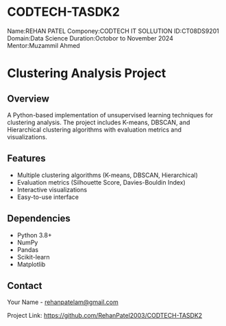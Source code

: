 # CODTECH-TASDK2

Name:REHAN PATEL 
Componey:CODTECH IT SOLLUTION 
ID:CT08DS9201 
Domain:Data Science 
Duration:Octobor to November 2024 
Mentor:Muzammil Ahmed

# Clustering Analysis Project

## Overview
A Python-based implementation of unsupervised learning techniques for clustering analysis. The project includes K-means, DBSCAN, and Hierarchical clustering algorithms with evaluation metrics and visualizations.

## Features
- Multiple clustering algorithms (K-means, DBSCAN, Hierarchical)
- Evaluation metrics (Silhouette Score, Davies-Bouldin Index)
- Interactive visualizations
- Easy-to-use interface


## Dependencies
- Python 3.8+
- NumPy
- Pandas
- Scikit-learn
- Matplotlib

## Contact
Your Name - rehanpatelam@gmail.com

Project Link: https://github.com/RehanPatel2003/CODTECH-TASDK2
